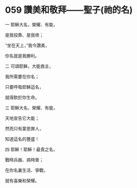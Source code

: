 # 059 讚美和敬拜——聖子(祂的名)

一 耶穌大名，榮耀、有能，

是我投靠、是我倚；

“坐在天上，”我今讚美，

你名就是我勝利。

二 可頌耶穌，大能救主，

我所需要在你名；

只要呼吸耶穌這名，

就得飲於你生命。

三 耶穌大名，榮耀、有能，

天地宣告它大能；

然而只有蒙恩罪人，

知道這名的豐盛！

四 耶穌！耶穌！最貴之名，

戰時兵器、病時膏；

在你名裏生活、爭戰，

就有喜樂和榮耀。

